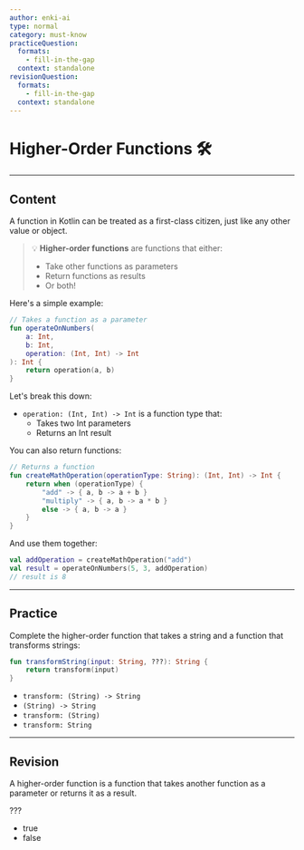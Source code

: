 ```yaml
---
author: enki-ai
type: normal
category: must-know
practiceQuestion:
  formats:
    - fill-in-the-gap
  context: standalone
revisionQuestion:
  formats:
    - fill-in-the-gap
  context: standalone
---
```


# Higher-Order Functions 🛠

---
## Content

A function in Kotlin can be treated as a first-class citizen, just like any other value or object.

> 💡 **Higher-order functions** are functions that either:
> - Take other functions as parameters
> - Return functions as results
> - Or both!

Here's a simple example:

```kotlin
// Takes a function as a parameter
fun operateOnNumbers(
    a: Int,
    b: Int,
    operation: (Int, Int) -> Int
): Int {
    return operation(a, b)
}
```

Let's break this down:
- `operation: (Int, Int) -> Int` is a function type that:
  - Takes two Int parameters
  - Returns an Int result

You can also return functions:

```kotlin
// Returns a function
fun createMathOperation(operationType: String): (Int, Int) -> Int {
    return when (operationType) {
        "add" -> { a, b -> a + b }
        "multiply" -> { a, b -> a * b }
        else -> { a, b -> a }
    }
}
```

And use them together:

```kotlin
val addOperation = createMathOperation("add")
val result = operateOnNumbers(5, 3, addOperation)
// result is 8
```
---

## Practice

Complete the higher-order function that takes a string and a function that
transforms strings:

```kotlin
fun transformString(input: String, ???): String {
    return transform(input)
}
```

- `transform: (String) -> String`
- `(String) -> String`
- `transform: (String)`
- `transform: String`

---

## Revision

A higher-order function is a function that takes another function as a parameter
or returns it as a result.

???

- true
- false

